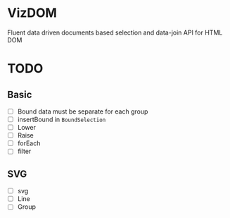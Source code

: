 # VizDOM

Fluent data driven documents based selection and data-join API for HTML DOM

# TODO

## Basic

- [ ] Bound data must be separate for each group
- [ ] insertBound in `BoundSelection`
- [ ] Lower
- [ ] Raise
- [ ] forEach
- [ ] filter

## SVG

- [ ] svg
- [ ] Line
- [ ] Group